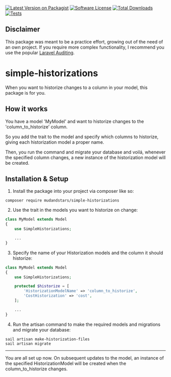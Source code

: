 [![Latest Version on Packagist](https://img.shields.io/packagist/v/mudandstars/simple-historizations.svg?style=flat-square)](https://packagist.org/packages/mudandstars/simple-historizations)
[![Software License](https://img.shields.io/badge/license-MIT-brightgreen.svg?style=flat-square)](LICENSE.md)
[![Total Downloads](https://img.shields.io/packagist/dt/mudandstars/simple-historizations.svg?style=flat-square)](https://packagist.org/packages/mudandstars/simple-historizations)
[![Tests](https://github.com/mudandstars/simple-historizations/actions/workflows/tests.yml/badge.svg)](https://github.com/mudandstars/simple-historizations/actions/workflows/tests.yml)

## Disclaimer
This package was meant to be a practice effort, growing out of the need of an own project.
If you require more complex functionality, I recommend you use the popular [Laravel Auditing](https://laravel-auditing.com/https://www.youtube.com/watch?v=R2d2spnXyLA).
# simple-historizations

When you want to historize changes to a column in your model, this package is for you.

## How it works

You have a model 'MyModel' and want to historize changes to the 'column_to_historize' column.

So you add the trait to the model and specify which columns to historize, giving each historization model a proper name.

Then, you run the command and migrate your database and voilá, whenever the specified column changes, a new instance of the historization model will be created.

## Installation & Setup

1. Install the package into your project via composer like so:

```
composer require mudandstars/simple-historizations
```

2. Use the trait in the models you want to historize on change:

```php
class MyModel extends Model
{
    use SimpleHistorizations;

    ...
}
```

3. Specify the name of your Historization models and the column it should historize:

```php
class MyModel extends Model
{
    use SimpleHistorizations;

    protected $historize = [
        'HistorizationModelName' => 'column_to_historize',
        'CostHistorization' => 'cost',
    ];

    ...
}
```

4. Run the artisan command to make the required models and migrations and migrate your database:

```
sail artisan make-historization-files
sail artisan migrate
```

---

You are all set up now. On subsequent updates to the model, an instance of the specified HistorizationModel will be created when the column_to_historize changes.
